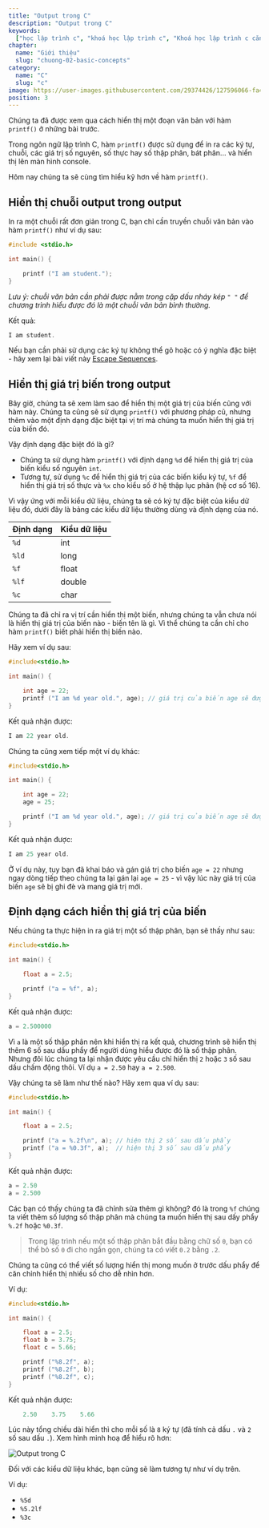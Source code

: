 ```yaml
---
title: "Output trong C"
description: "Output trong C"
keywords:
  ["học lập trình c", "khoá học lập trình c", "Khoá học lập trình c căn bản"]
chapter:
  name: "Giới thiệu"
  slug: "chuong-02-basic-concepts"
category:
  name: "C"
  slug: "c"
image: https://user-images.githubusercontent.com/29374426/127596066-fa46df01-982f-4a72-b6d1-f7d8f5c5a9b3.png
position: 3
---
```


Chúng ta đã được xem qua cách hiển thị một đoạn văn bản với hàm `printf()` ở những bài trước.

Trong ngôn ngữ lập trình C, hàm `printf()` được sử dụng để in ra các ký tự, chuỗi, các giá trị số nguyên, số thực hay số thập phân, bát phân... và hiển thị lên màn hình console.

Hôm nay chúng ta sẽ cùng tìm hiểu kỹ hơn về hàm `printf()`.

## Hiển thị chuỗi output trong output

In ra một chuỗi rất đơn giản trong C, bạn chỉ cần truyền chuỗi văn bản vào hàm `printf()` như ví dụ sau:

```c
#include <stdio.h>

int main() {

    printf ("I am student.");
}
```

_Lưu ý: chuỗi văn bản cần phải được nằm trong cặp dấu nháy kép `" "` để chương trình hiểu được đó là một chuỗi văn bản bình thường._

Kết quả:

```c
I am student.
```

Nếu bạn cần phải sử dụng các ký tự không thể gõ hoặc có ý nghĩa đặc biệt - hãy xem lại bài viết này [Escape Sequences](https://github.com/AnestLearning/Course-C-Fundamentals/blob/master/1.%20Introduction/4.%20Keywords%20&%20Escape%20Sequences.md).

## Hiển thị giá trị biến trong output

Bây giờ, chúng ta sẽ xem làm sao để hiển thị một giá trị của biến cũng với hàm này. Chúng ta cũng sẽ sử dụng `printf()` với phương pháp cũ, nhưng thêm vào một định dạng đặc biệt tại vị trí mà chúng ta muốn hiển thị giá trị của biến đó.

Vậy định dạng đặc biệt đó là gì?

- Chúng ta sử dụng hàm `printf()` với định dạng `%d` để hiển thị giá trị của biến kiểu số nguyên `int`.
- Tương tự, sử dụng `%c` để hiển thị giá trị của các biến kiểu ký tự, `%f` để hiển thị giá trị số thực và `%x` cho kiểu số ở hệ thập lục phân (hệ cơ số 16).

Vì vậy ứng với mỗi kiểu dữ liệu, chúng ta sẽ có ký tự đặc biệt của kiểu dữ liệu đó, dưới đây là bảng các kiểu dữ liệu thường dùng và định dạng của nó.

| Định dạng | Kiểu dữ liệu |
| --------- | ------------ |
| `%d`      | int          |
| `%ld`     | long         |
| `%f`      | float        |
| `%lf`     | double       |
| `%c`      | char         |

Chúng ta đã chỉ ra vị trí cần hiển thị một biến, nhưng chúng ta vẫn chưa nói là hiển thị giá trị của biến nào - biến tên là gì. Vì thể chúng ta cần chỉ cho hàm `printf()` biết phải hiển thị biến nào.

Hãy xem ví dụ sau:

```c
#include<stdio.h>

int main() {

    int age = 22;
    printf ("I am %d year old.", age); // giá trị của biến age sẽ được thay thế vào vị trí %d
}
```

Kết quả nhận được:

```c
I am 22 year old.
```

Chúng ta cũng xem tiếp một ví dụ khác:

```c
#include<stdio.h>

int main() {

    int age = 22;
    age = 25;

    printf ("I am %d year old.", age); // giá trị của biến age sẽ được thay thế vào vị trí %d
}
```

Kết quả nhận được:

```c
I am 25 year old.
```

Ở ví dụ này, tuy bạn đã khai báo và gán giá trị cho biến `age = 22` nhưng ngay dòng tiếp theo chúng ta lại gán lại `age = 25` - vì vậy lúc này giá trị của biến `age` sẽ bị ghi đè và mang giá trị mới.

## Định dạng cách hiển thị giá trị của biến

Nếu chúng ta thực hiện in ra giá trị một số thập phân, bạn sẽ thấy như sau:

```c
#include<stdio.h>

int main() {

    float a = 2.5;

    printf ("a = %f", a);
}
```

Kết quả nhận được:

```c
a = 2.500000
```

Vì `a` là một số thập phân nên khi hiển thị ra kết quả, chương trình sẽ hiển thị thêm 6 số sau dấu phẩy để người dùng hiểu được đó là số thập phân. Nhưng đôi lúc chúng ta lại nhận được yêu cầu chỉ hiển thị `2` hoặc `3` số sau dấu chấm động thôi. Ví dụ `a = 2.50` hay `a = 2.500`.

Vậy chúng ta sẽ làm như thế nào? Hãy xem qua ví dụ sau:

```c
#include<stdio.h>

int main() {

    float a = 2.5;

    printf ("a = %.2f\n", a); // hiện thị 2 số sau dấu phẩy
    printf ("a = %0.3f", a);  // hiện thị 3 số sau dấu phẩy
}
```

Kết quả nhận được:

```c
a = 2.50
a = 2.500
```

Các bạn có thấy chúng ta đã chỉnh sửa thêm gì không? đó là trong `%f` chúng ta viết thêm số lượng số thập phân mà chúng ta muốn hiển thị sau dấy phẩy `%.2f` hoặc `%0.3f`.

> Trong lập trình nếu một số thập phân bắt đầu bằng chữ số `0`, bạn có thể bỏ số `0` đi cho ngắn gọn, chúng ta có viết `0.2` bằng `.2`.

Chúng ta cũng có thể viết số lượng hiển thị mong muốn ở trước dấu phẩy để căn chỉnh hiển thị nhiều số cho dễ nhìn hơn.

Ví dụ:

```c
#include<stdio.h>

int main() {

    float a = 2.5;
    float b = 3.75;
    float c = 5.66;

    printf ("%8.2f", a);
    printf ("%8.2f", b);
    printf ("%8.2f", c);
}
```

Kết quả nhận được:

```c
    2.50    3.75    5.66
```

Lúc này tổng chiều dài hiển thì cho mỗi số là `8` ký tự (đã tính cả dấu `.` và `2` số sau dấu `.`). Xem hình minh hoạ để hiểu rõ hơn:

![Output trong C](https://user-images.githubusercontent.com/29374426/183091622-ad3ac602-1978-4b6b-9d8f-0f89dfd7b639.png)

Đối với các kiểu dữ liệu khác, bạn cũng sẽ làm tương tự như ví dụ trên.

Ví dụ:

- `%5d`
- `%5.2lf`
- `%3c`
